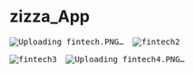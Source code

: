 # zizza_App
<kbd>![Uploading fintech.PNG…]()</kbd>
&nbsp;&nbsp;&nbsp;<kbd>![fintech2](https://user-images.githubusercontent.com/90906602/136979338-ac85b49d-a8a3-479f-b6f1-76652b76f51e.PNG)</kbd>

<kbd>![fintech3](https://user-images.githubusercontent.com/90906602/136979486-32f225a4-c766-49fd-bc5f-a980f197995a.PNG)</kbd>
&nbsp;&nbsp;&nbsp;<kbd>![Uploading fintech4.PNG…]()</kbd>

